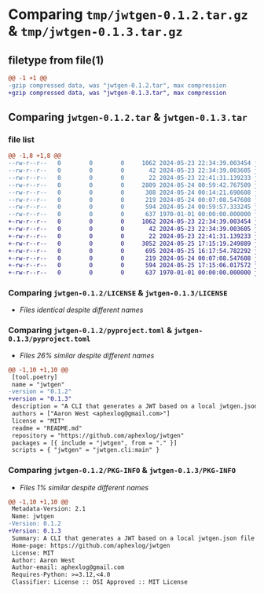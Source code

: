 # Comparing `tmp/jwtgen-0.1.2.tar.gz` & `tmp/jwtgen-0.1.3.tar.gz`

## filetype from file(1)

```diff
@@ -1 +1 @@
-gzip compressed data, was "jwtgen-0.1.2.tar", max compression
+gzip compressed data, was "jwtgen-0.1.3.tar", max compression
```

## Comparing `jwtgen-0.1.2.tar` & `jwtgen-0.1.3.tar`

### file list

```diff
@@ -1,8 +1,8 @@
--rw-r--r--   0        0        0     1062 2024-05-23 22:34:39.003454 jwtgen-0.1.2/LICENSE
--rw-r--r--   0        0        0       42 2024-05-23 22:34:39.003605 jwtgen-0.1.2/README.md
--rw-r--r--   0        0        0       22 2024-05-23 22:41:31.139233 jwtgen-0.1.2/jwtgen/__init__.py
--rw-r--r--   0        0        0     2809 2024-05-24 00:59:42.767509 jwtgen-0.1.2/jwtgen/cli.py
--rw-r--r--   0        0        0      308 2024-05-24 00:14:21.690608 jwtgen-0.1.2/jwtgen/jwt_utils.py
--rw-r--r--   0        0        0      219 2024-05-24 00:07:08.547608 jwtgen-0.1.2/jwtgen/version.py
--rw-r--r--   0        0        0      594 2024-05-24 00:59:57.333245 jwtgen-0.1.2/pyproject.toml
--rw-r--r--   0        0        0      637 1970-01-01 00:00:00.000000 jwtgen-0.1.2/PKG-INFO
+-rw-r--r--   0        0        0     1062 2024-05-23 22:34:39.003454 jwtgen-0.1.3/LICENSE
+-rw-r--r--   0        0        0       42 2024-05-23 22:34:39.003605 jwtgen-0.1.3/README.md
+-rw-r--r--   0        0        0       22 2024-05-23 22:41:31.139233 jwtgen-0.1.3/jwtgen/__init__.py
+-rw-r--r--   0        0        0     3052 2024-05-25 17:15:19.249889 jwtgen-0.1.3/jwtgen/cli.py
+-rw-r--r--   0        0        0      695 2024-05-25 16:17:54.782292 jwtgen-0.1.3/jwtgen/jwt_utils.py
+-rw-r--r--   0        0        0      219 2024-05-24 00:07:08.547608 jwtgen-0.1.3/jwtgen/version.py
+-rw-r--r--   0        0        0      594 2024-05-25 17:15:06.017572 jwtgen-0.1.3/pyproject.toml
+-rw-r--r--   0        0        0      637 1970-01-01 00:00:00.000000 jwtgen-0.1.3/PKG-INFO
```

### Comparing `jwtgen-0.1.2/LICENSE` & `jwtgen-0.1.3/LICENSE`

 * *Files identical despite different names*

### Comparing `jwtgen-0.1.2/pyproject.toml` & `jwtgen-0.1.3/pyproject.toml`

 * *Files 26% similar despite different names*

```diff
@@ -1,10 +1,10 @@
 [tool.poetry]
 name = "jwtgen"
-version = "0.1.2"
+version = "0.1.3"
 description = "A CLI that generates a JWT based on a local jwtgen.json file"
 authors = ["Aaron West <aphexlog@gmail.com>"]
 license = "MIT"
 readme = "README.md"
 repository = "https://github.com/aphexlog/jwtgen"
 packages = [{ include = "jwtgen", from = "." }]
 scripts = { "jwtgen" = "jwtgen.cli:main" }
```

### Comparing `jwtgen-0.1.2/PKG-INFO` & `jwtgen-0.1.3/PKG-INFO`

 * *Files 1% similar despite different names*

```diff
@@ -1,10 +1,10 @@
 Metadata-Version: 2.1
 Name: jwtgen
-Version: 0.1.2
+Version: 0.1.3
 Summary: A CLI that generates a JWT based on a local jwtgen.json file
 Home-page: https://github.com/aphexlog/jwtgen
 License: MIT
 Author: Aaron West
 Author-email: aphexlog@gmail.com
 Requires-Python: >=3.12,<4.0
 Classifier: License :: OSI Approved :: MIT License
```

